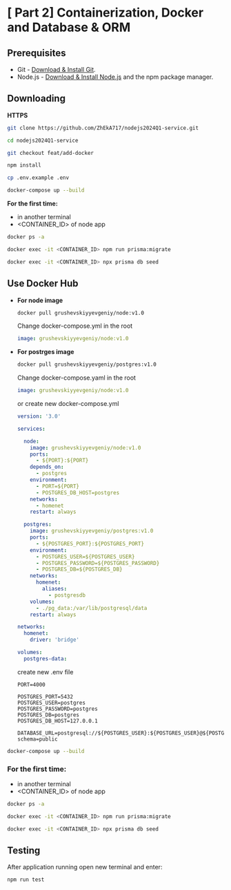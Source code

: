 # [ Part 2] Containerization, Docker and Database & ORM

## Prerequisites

- Git - [Download & Install Git](https://git-scm.com/downloads).
- Node.js - [Download & Install Node.js](https://nodejs.org/en/download/) and the npm package manager.

## Downloading

**HTTPS**

```bash
git clone https://github.com/ZhEkA717/nodejs2024Q1-service.git
```

```bash
cd nodejs2024Q1-service
```

```bash
git checkout feat/add-docker
```

```bash
npm install
```

```bash
cp .env.example .env
```

```bash
docker-compose up --build
```
**For the first time:** 
  - in another terminal
  - <CONTAINER_ID> of node app 
```bash
docker ps -a
```
```bash
docker exec -it <CONTAINER_ID> npm run prisma:migrate
```
```bash
docker exec -it <CONTAINER_ID> npx prisma db seed
```
## Use Docker Hub

- **For node image**

  ```bash
  docker pull grushevskiyyevgeniy/node:v1.0
  ```
  Change docker-compose.yml in the root

  ```yml
  image: grushevskiyyevgeniy/node:v1.0
  ```

- **For postrges image**

  ```bash
  docker pull grushevskiyyevgeniy/postgres:v1.0
  ```

  Change docker-compose.yaml in the root

  ```yml
  image: grushevskiyyevgeniy/node:v1.0
  ```
  or create new docker-compose.yml
  
  ```yml
  version: '3.0'

  services:

    node:
      image: grushevskiyyevgeniy/node:v1.0 
      ports:
        - ${PORT}:${PORT}
      depends_on:
        - postgres
      environment:
        - PORT=${PORT}
        - POSTGRES_DB_HOST=postgres
      networks:
        - homenet
      restart: always
  
    postgres:
      image: grushevskiyyevgeniy/postgres:v1.0
      ports:
        - ${POSTGRES_PORT}:${POSTGRES_PORT}
      environment:
        - POSTGRES_USER=${POSTGRES_USER}
        - POSTGRES_PASSWORD=${POSTGRES_PASSWORD}
        - POSTGRES_DB=${POSTGRES_DB}
      networks:
        homenet:
          aliases:
            - postgresdb
      volumes:
        - ./pg_data:/var/lib/postgresql/data
      restart: always

  networks:
    homenet:
      driver: 'bridge'

  volumes:
    postgres-data:
  ```
  
  create new .env file
  
  ```env
  PORT=4000
  
  POSTGRES_PORT=5432
  POSTGRES_USER=postgres  
  POSTGRES_PASSWORD=postgres
  POSTGRES_DB=postgres
  POSTGRES_DB_HOST=127.0.0.1

  DATABASE_URL=postgresql://${POSTGRES_USER}:${POSTGRES_USER}@${POSTGRES_DB_HOST}:5432/test?schema=public
  ```
```bash
docker-compose up --build
```
### For the first time:
  - in another terminal
  - <CONTAINER_ID> of node app  
```bash
docker ps -a
```
```bash
docker exec -it <CONTAINER_ID> npm run prisma:migrate
```
```bash
docker exec -it <CONTAINER_ID> npx prisma db seed
```
## Testing

After application running open new terminal and enter:

```bash
npm run test
```
